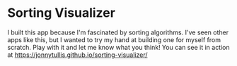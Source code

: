 # Sorting Visualizer
I built this app because I'm fascinated by sorting algorithms. I've seen other apps like this, but I wanted to try my hand at building one for myself from scratch. Play with it and let me know what you think! You can see it in action at https://jonnytullis.github.io/sorting-visualizer/
